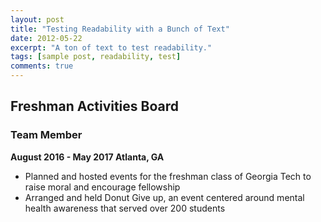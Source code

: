 ```yaml
---
layout: post
title: "Testing Readability with a Bunch of Text"
date: 2012-05-22
excerpt: "A ton of text to test readability."
tags: [sample post, readability, test]
comments: true
---
```


## Freshman Activities Board ##
### Team Member ###

****August 2016 - May 2017 Atlanta, GA****

* Planned and hosted events for the freshman class of Georgia Tech to raise moral and encourage fellowship
* Arranged and held Donut Give up, an event centered around mental health awareness that served over 200 students
